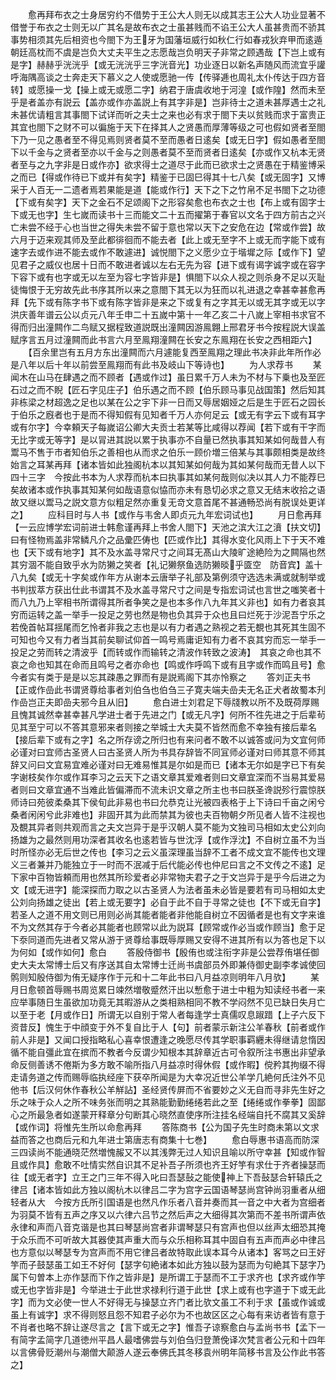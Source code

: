 <!-- { "loadSidebar": true } -->
　　愈再拜布衣之士身居穷约不借势于王公大人则无以成其志王公大人功业显著不借誉于布衣之士则无以广其名是故布衣之士虽甚贱而不谄王公大人虽甚贵而不骄其事势相须其先后相资也今閤下为王牙为国藩垣威行如秋仁行如春戎狄弃甲而逺遁朝廷高枕而不虞是岂负大丈夫平生之志愿哉岂负明天子非常之顾遇哉【下岂上或有是字】赫赫乎洸洸乎【或无洸洸乎三字洸音光】功业逐日以新名声随风而流宜乎讙呼海隅高谈之士奔走天下慕义之人使或愿驰一传【传驿逓也周礼太仆传达于四方音转】或愿操一戈【操上或无或愿二字】纳君于唐虞收地于河湟【或作隍】然而未至乎是者盖亦有説云【盖亦或作亦盖説上有其字非是】岂非待士之道未甚厚遇士之礼未甚优请粗言其事閤下试详而听之夫士之来也必有求于閤下夫以贫贱而求于富贵正其宜也閤下之财不可以徧施于天下在择其人之贤愚而厚薄等级之可也假如贤者至閤下乃一见之愚者至不得见焉则贤者莫不至而愚者日逺矣【或无日字】假如愚者至閤下以千金与之贤者至亦以千金与之则愚者莫不至而贤者日逺矣【亦或作又杭本无贤者至与之九字非是日或作亦】欲求得士之道尽于此而已欲求士之贤愚在于精鉴博采之而已【得或作待已下或并有矣字】精鉴于已固巳得其十七八矣【或无固字】又博采于人百无一二遗者焉若果能是道【能或作行】天下之下之竹帛不足书閤下之功德【下或有矣字】天下之金石不足颂阁下之形容矣愈也布衣之士也【布上或有固字士下或无也字】生七嵗而读书十三而能文二十五而擢第于春官以文名于四方前古之兴亡未尝不经于心也当世之得失未尝不留于意也常以天下之安危在边【常或作尝】故六月于迈来观其师及至此都徘徊而不能去者【此上或无至字不上或无而字能下或有速字去或作进不能去或作不敢遽进】诚悦閤下之义愿少立于堦墀之际【或作下】望见君子之威仪也居十日而不敢进者诚以左右无先为容【进下或有谒字诚字或在容字下容下或有也字或无以左至为容七字皆非是】惧閤下以众人视之则杀身不足以灭耻徒悔恨于无穷故先此书序其所以来之意閤下其无以为狂而以礼进退之幸甚幸甚愈再拜【先下或有陈字书下或有陈字皆非是来之下或复有之字其无以或无其字或无以字　洪庆善年谱云公以贞元八年壬申二十五嵗中第十一年乙亥二十八嵗上宰相书求官不得而归出潼闗作二鸟赋又据程致道説既出潼闗因游鳯翺上邢君牙书今按程説大误盖赋序言五月过潼闗而此书言六月至鳯翔潼闗在长安之东鳯翔在长安之西相距六】
　　【百余里岂有五月方东出潼闗而六月遽能复西至鳯翔之理此书决非此年所作必是八年以后十年以前尝至鳯翔而有此书及岐山下等诗也】
　　为人求荐书
　　某闻木在山马在肆遇之而不顾者【遇或作过】虽日累千万人未为不材与下乗也及至匠石过之而不睨【匠石字见庄子】伯乐遇之而不顾【伯乐顾马事见战国策】然后知其非栋梁之材超逸之足也以某在公之宇下非一日而又辱居姻娅之后是生于匠石之园长于伯乐之廐者也于是而不得知假有见知者千万人亦何足云【或无有字云下或有耳字或有尔字】今幸頼天子每嵗诏公卿大夫贡士若某等比咸得以荐闻【若下或有干字而无比字或无等字】是以冐进其説以累于执事亦不自量已然执事其知某如何哉昔人有鬻马不售于市者知伯乐之善相也从而求之伯乐一顾价増三倍某与其事颇相类是故终始言之耳某再拜【诸本皆如此独阁杭本以其知某如何哉为其如某何哉而无昔人以下四十三字　今按此书本为人求荐而杭本曰执事其如某何哉则似决以其人力不能荐巳矣故诸本或作执事其知某何如哉语意似恊而亦未有恳切必求之意又无结末收拾之语故又继以鬻马之説文意方似粗足然亦重复无竒文意首尾不甚通畅恐尚有脱误处更详之】
　　应科目时与人书【或作与韦舍人即贞元九年宏词试也】
　　月日愈再拜【一云应博学宏词前进士韩愈谨再拜上书舍人閤下】天池之滨大江之濆【扶文切】曰有怪物焉盖非常鳞凡介之品彚匹俦也【匹或作比】其得水变化风雨上下于天不难也【天下或有地字】其不及水盖寻常尺寸之间耳无髙山大陵旷途絶险为之闗隔也然其穷涸不能自致乎水为防獭之笑者【礼记獭祭鱼选防獭晱乎匳空　防音宾】盖十八九矣【或无十字矣或作年方从谢本云唐举子礼部及第例须守选选未满或就制举或书判拔萃方获出仕此书谓其不及水盖寻常尺寸之间是专指宏词试也言世之嗤笑者十而八九乃上宰相书所谓得其所者争笑之是也本多作八九年其义非也】如有力者哀其穷而运转之盖一举手一投足之劳也然是物也负其异于众也且曰烂死于沙泥吾宁乐之若俛首帖耳揺尾而乞怜者非我之志也是以有力者遇之熟视之若无覩也其死其生固不可知也今又有力者当其前矣聊试仰首一鸣号焉庸讵知有力者不哀其穷而忘一举手一投足之劳而转之清波乎【而转或作而输转之清波作转致之波涛】　其哀之命也其不哀之命也知其在命而且鸣号之者亦命也【鸣或作呼鸣下或有且字或作而鸣且号】愈今者实有类于是是以忘其疎愚之罪而有是説焉阁下其亦怜察之
　　答刘正夫书【正或作嵒此书谓贤尊给事者刘伯刍也伯刍三子寛夫端夫嵒夫无名正犬者故蜀本刋作嵒岂正夫即嵒夫邪今且从旧】
　　愈白进士刘君足下辱牋教以所不及既荷厚赐且愧其诚然幸甚幸甚凡学进士者于先进之门【或无凡字】何所不徃先进之于后辈茍见其至宁可以不答其意邪来者则接之举城士大夫莫不皆然而愈不幸独有接后辈名【接后辈下或有之字】名之所存谤之所归也有来问者不敢不以诚答或问为文宜何师必谨对曰宜师古圣贤人曰古圣贤人所为书具存辞皆不同冝师必谨对曰师其意不师其辞又问曰文宜易宜难必谨对曰无难易惟其是尔如是而已【诸本无尔如是字已下有矣字谢枝矣作尔或作耳李习之云天下之语文章其爱难者则曰文章宜深而不当易其爱易者则曰文章宜通不当难此皆偏滞而不流未识文章之所主也书曰朕圣谗説殄行震惊朕师诗曰苑彼柔桑其下侯旬此非易也书曰允恭克让光被四表格于上下诗曰千亩之闲兮桑者闲闲兮此非难也】非固开其为此而禁其为彼也夫百物朝夕所见者人皆不注视也及覩其异者则共观而言之夫文岂异于是乎汉朝人莫不能为文独司马相如太史公刘向扬雄为之最然则用功深者其收名也逺若皆与世沈浮【或作浮沈】不自树立虽不为当时所怪亦必无后世之传也【李习之云义虽深理虽当辞不工者不成文宜不能传也文理义三者兼并乃能独立于一时而不泯减于后代能必传也仲尼曰言之不文传之不逺】足下家中百物皆頼而用也然其所珍爱者必非常物夫君子之于文岂异于是乎今后进之为文【或无进字】能深探而力取之以古圣贤人为法者虽未必皆是要若有司马相如太史公刘向扬雄之徒出【若上或无要字】必自于此不自于寻常之徒也【不下或无自字】若圣人之道不用文则已用则必尚其能者能者非他能自树立不因循者是也有文字来谁不为文然其存于今者必其能者也顾常以此为説耳【顾常或作必当或作顾当】愈于足下沗同道而先进者又常从游于贤尊给事既辱厚赐又安得不进其所有以为答也足下以为何如【或作如何】愈白
　　答殷侍御书【殷侑也或注衔字非是公尝荐侑堪任御史大夫太常博士后又有序送其自太常博士迁尚书虞部员外即兼侍御史副李孝诚使回鹘则知殷侍御为侑无疑序作于元和十二年此书曰八月益凉则明年八月欤】
　　某月日愈顿首辱赐书周览累日竦然増敬蹙然汗出以慙愈于进士中粗为知读经书者一来应举事随日生虽欲加功竟无其暇游从之类相熟相同不教不学闷然不见已缺日失月亡以至于老【月或作日】所谓无以自别于常人者每逢学士真儒叹息踧踖【上子六反下资昔反】愧生于中顔变于外不复自比于人【句】前者蒙示新注公羊春秋【前者或作前人非是】又闻口授指略私心喜幸恨遭逢之晚愿尽传其学职事羁纒未得继请怠惰因循不能自彊此宜在摈而不教者今反谓少知根本其辞章近古可令叙所注书惠出非望承命反侧善诱不倦斯为多方敢不喻所指八月益凉时得休假【或作暇】傥矜其拘缀不得走请务道之传而赐辱临执经座下获卒所闻是为大幸况近世公羊学几絶何氏注外不见他书【后汉何休作春秋公羊觧詀】圣经贤传屏而不省要妙之义无自而寻非先生好之乐之味于众人之所不味务张而明之其熟能勤勤绻绻若此之至【绻绻或作拳拳】固鄙心之所最急者如遂蒙开释章分句断其心晓然直使序所注挂名经端自托不腐其又奚辞【或作词】将惟先生所以命愈再拜
　　答陈商书【公为国子先生时商未第以文求益而答之也商后元和九年进士第唐志有商集十七巻】
　　愈白辱惠书语高而防深三四读尚不能通晓茫然増愧赧又不以其浅弊无过人知识且喻以所守幸甚【知或作智且或作具】愈敢不吐情实然自识其不足补吾子所须也齐王好竽有求仕于齐者操瑟而往【或无者字】立王之门三年不得入叱曰吾瑟鼔之能使神上下吾鼔瑟合轩辕氏之律吕【诸本皆如此方独以阁杭木以律吕二字为宫字云国语琴瑟尚宫钟尚羽重者从细轻者从大　今按方氏所引国语是也然凡作乐者八音并奏而其一音之中大者为宫细者为羽莫不皆有五声之序又以六律六吕节之然后声之大细得其次第而不差书所谓声依永律和声而八音克谐是也其曰琴瑟尚宫者非谓琴瑟只有宫声也但以丝声太细恐其掩于众乐而不可听故大其器使其声重大而与众乐相称耳其中固自有五声而声必中律吕也方意似以琴瑟专为宫声而不用它律吕者故特取此误本耳今从诸本】客骂之曰王好竽而子鼓瑟虽工如王不好何【瑟字句絶诸本如此方独以鼓为瑟而为句絶其下瑟字乃属下句曽本上亦作瑟而下作之皆非是】是所谓工于瑟而不工于求齐也【求齐或作竽或无也字皆非是】今举进士于此世求禄利行道于此世【求上或有也字道于下或无此字】而为文必使一世人不好得无与操瑟立齐门者比欤文虽工不利于求【虽或作诚或虽上有诚字】求不得则怒且怨不知君子必尔为不也故区区之心每有来访者皆有意于不肖者也略不辞让遂尽言之【言下或无之字】惟吾子谅察愈白与孟尚书书【孟下一有简字孟简字几道徳州平昌人最嗜佛尝与刘伯刍归登萧俛译次梵言者公元和十四年以言佛骨贬潮州与潮僧大颠游人遂云奉佛氏其冬移袁州明年简移书言及公作此书答之】
